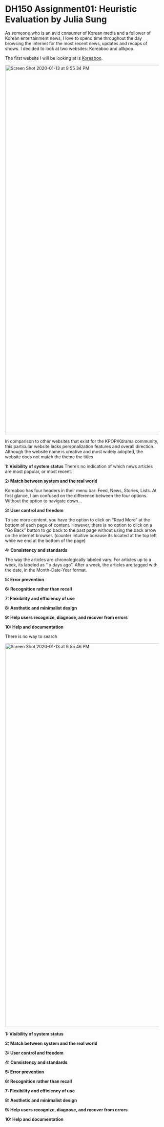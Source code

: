 # DH150 Assignment01: Heuristic Evaluation by Julia Sung
As someone who is an avid consumer of Korean media and a follower of Korean entertainment news, I love to spend time throughout the day browsing the internet for the most recent news, updates and recaps of shows. I decided to look at two websites: Koreaboo and allkpop. 

The first website I will be looking at is [Koreaboo](https://www.koreaboo.com/). 

<img width="1207" alt="Screen Shot 2020-01-13 at 9 55 34 PM" src="https://user-images.githubusercontent.com/55997881/72318848-46b97980-3652-11ea-9e39-808a3429d3f4.png">

In comparison to other websites that exist for the KPOP/Kdrama community, this particular website lacks personalization features and overall direction. Although the website name is creative and most widely adopted, the website does not match the theme the titles  


**1: Visibility of system status**
There’s no indication of which news articles are most popular, or most recent.



**2: Match between system and the real world**

Koreaboo has four headers in their menu bar: Feed, News, Stories, Lists. At first glance, I am confused on the difference between the four options. Without the option to navigate down...

**3: User control and freedom**

To see more content, you have the option to click on “Read More” at the bottom of each page of content. However, there is no option to click on a  “Go Back” button to go back to the past page without using the back arrow on the internet browser. (counter intuitive bceause its located at the top left while we end at the bottom of the page)

**4: Consistency and standards**

The way the articles are chronologically labeled vary. For articles up to a week, its labeled as “ x days ago”. After a week, the articles are tagged with the date, in the Month-Date-Year format.

**5: Error prevention**

**6: Recognition rather than recall**

**7: Flexibility and efficiency of use**

**8: Aesthetic and minimalist design**


**9: Help users recognize, diagnose, and recover from errors**

**10: Help and documentation**

There is no way to search 





<img width="1254" alt="Screen Shot 2020-01-13 at 9 55 46 PM" src="https://user-images.githubusercontent.com/55997881/72318936-8bddab80-3652-11ea-9f1e-3367c620bb86.png">



**1: Visibility of system status**


**2: Match between system and the real world**

**3: User control and freedom**

**4: Consistency and standards**

**5: Error prevention**

**6: Recognition rather than recall**

**7: Flexibility and efficiency of use**

**8: Aesthetic and minimalist design**

**9: Help users recognize, diagnose, and recover from errors**

**10: Help and documentation**


